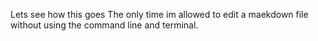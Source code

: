 Lets see how this goes
The only time im allowed to edit a maekdown file without using the command line and terminal.
